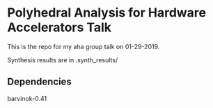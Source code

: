 # Polyhedral Analysis for Hardware Accelerators Talk

This is the repo for my aha group talk on 01-29-2019.

Synthesis results are in .synth_results/

## Dependencies

barvinok-0.41
